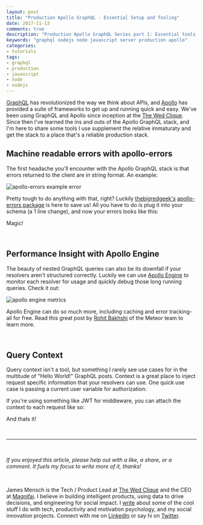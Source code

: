 ```yaml
---
layout: post
title: "Production Apollo GraphQL - Essential Setup and Tooling"
date: 2017-11-13
comments: true
description: "Production Apollo GraphQL Series part 1: Essential tools you'll need to get up and running in production."
keywords: "graphql nodejs node javascript server production apollo"
categories:
- tutorials
tags:
- graphql
- production
- javascript
- node
- nodejs
---
```


[GraphQL](http://graphql.org/) has revolutionized the way we think about APIs, and [Apollo](https://github.com/apollographql) has provided a suite of frameworks to get up and running quick and easy. We've been using GraphQL and Apollo since inception at the [The Wed Clique](https://www.thewedclique.com/). Since then I've learned the ins and outs of the Apollo GraphQL stack, and I'm here to share some tools I use supplement the relative immaturaty and get the stack to a place that's a reliable production stack.

## Machine readable errors with apollo-errors

The first headache you'll encounter with the Apollo GraphQL stack is that errors returned to the client are in string format. An example:

![apollo-errors example error](https://gist.githubusercontent.com/JMensch/2ea1eec9a3011d7f343f4271eab9e67c/raw/6fe76b3daaadef643eefb6f84189ca4d94bb5624/apollo-error.png)

Pretty tough to do anything with that, right? Luckily [thebigredgeek's](https://github.com/thebigredgeek) [apollo-errors package](https://github.com/thebigredgeek/apollo-errors) is here to save us! All you have to do is plug it into your schema (a 1 line change), and now your errors looks like this:

<script src="https://gist.github.com/JMensch/bd1b88798d6af51f4a452de9330ae93d.js"></script>

Magic!

<br/>

## Performance Insight with Apollo Engine

The beauty of nested GraphQL queries can also be its downfall if your resolvers aren't structured correctly. Luckily we can use [Apollo Engine](https://engine.apollographql.com/) to monitor each resolver for usage and quickly debug those long running queries. Check it out:

![apollo engine metrics](https://gist.githubusercontent.com/JMensch/2ea1eec9a3011d7f343f4271eab9e67c/raw/e96d538db469435b46ffa454969b87b595248c8d/apollo-engine.png)

Apollo Engine can do so much more, including caching and error tracking- all for free. Read this great post by [Rohit Bakhshi](https://dev-blog.apollodata.com/introducing-apollo-engine-insights-error-reporting-and-caching-for-graphql-6a55147f63fc) of the Meteor team to learn more.

<br/>

## Query Context

Query context isn't a tool, but something I rarely see use cases for in the multitude of "Hello World!" GraphQL posts. Context is a great place to inject request specific information that your resolvers can use. One quick use case is passing a current user variable for authorization:

<script src="https://gist.github.com/JMensch/47b5d0116dee685366bf64ec969a46fe.js"></script>

If you're using something like JWT for middleware, you can attach the context to each request like so:

<script src="https://gist.github.com/JMensch/e26a43121180ab91b615364541147227.js"></script>

And thats it!

<br/>

---

<br/>

<i>If you enjoyed this article, please help out with a like, a share, or a comment. It fuels my focus to write more of it, thanks!</i>

<br/>

James Mensch is the Tech / Product Lead at <a href='https://www.thewedclique.com'>The Wed Clique</a> and the CEO at <a href='http://magnifai.io'>Magnifai</a>. I believe in building intelligent products, using data to drive decisions, and engineering for social impact. I <a href='https://medium.com/@james_mensch'>write</a> about some of the cool stuff I do with tech, productivity and motivation psychology, and my social innovation projects. Connect with me on <a href='https://www.linkedin.com/in/james-mensch/'>LinkedIn</a> or say hi on <a href='https://twitter.com/thebestmensch'>Twitter</a>.

